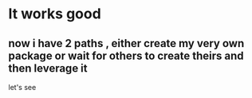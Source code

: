# It works good 

## now i have 2 paths , either create my very own package or wait for others to create theirs and then leverage it

let's see